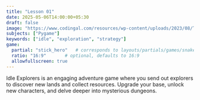 ```yaml
---
title: "Lesson 01"
date: 2025-05-06T14:00:00+05:30
draft: false
image: "https://www.codingal.com/resources/wp-content/uploads/2023/08/The-ultimate-guide-to-PYgame.png" # Path relative to static/
subjects: ["Pygame"]
keywords: ["idle", "exploration", "strategy"]
game:
  partial: "stick_hero"   # corresponds to layouts/partials/games/snake.html
  ratio: "16:9"       # optional, defaults to 16:9
  allowfullscreen: true
---
```

Idle Explorers is an engaging adventure game where you send out explorers to discover new lands and collect resources. Upgrade your base, unlock new characters, and delve deeper into mysterious dungeons.